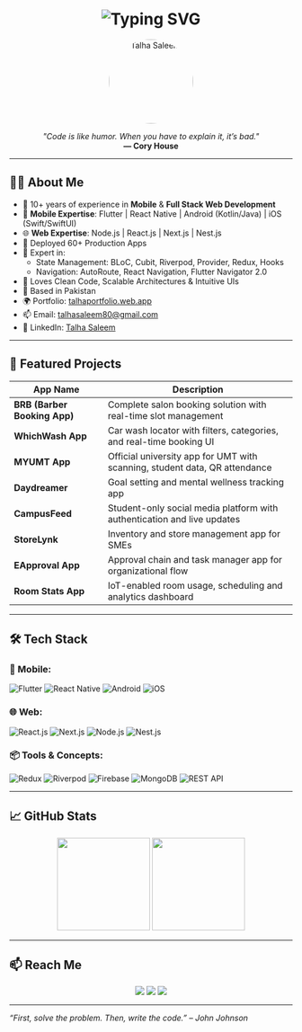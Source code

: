 <h1 align="center">
  <img src="https://readme-typing-svg.demolab.com?font=Fira+Code&weight=500&size=30&pause=1000&color=F75C7E&width=435&lines=Hi+I'm+Talha+Saleem!;Senior+Mobile+%26+Full+Stack+Developer;10%2B+Years+of+Experience+in+Tech" alt="Typing SVG" />
</h1>

<p align="center">
  <img src="profile.png" alt="Talha Saleem" width="150" height="150" style="border-radius: 50%" />
</p>

<p align="center">
  <i>"Code is like humor. When you have to explain it, it’s bad."</i><br />
  <strong>— Cory House</strong>
</p>

---

## 👨‍💻 About Me

- 🚀 10+ years of experience in **Mobile** & **Full Stack Web Development**
- 💼 **Mobile Expertise**: Flutter | React Native | Android (Kotlin/Java) | iOS (Swift/SwiftUI)
- 🌐 **Web Expertise**: Node.js | React.js | Next.js | Nest.js
- 📱 Deployed 60+ Production Apps
- 🔧 Expert in:
  - State Management: BLoC, Cubit, Riverpod, Provider, Redux, Hooks
  - Navigation: AutoRoute, React Navigation, Flutter Navigator 2.0
- 🧠 Loves Clean Code, Scalable Architectures & Intuitive UIs
- 📍 Based in Pakistan
- 🌍 Portfolio: [talhaportfolio.web.app](https://talhaportfolio.web.app)
- 📫 Email: [talhasaleem80@gmail.com](mailto:talhasaleem80@gmail.com)
- 💼 LinkedIn: [Talha Saleem](https://www.linkedin.com/in/talha-saleem-55176b44/)

---

## 🧠 Featured Projects

| App Name          | Description                                                                 |
|-------------------|-----------------------------------------------------------------------------|
| **BRB (Barber Booking App)** | Complete salon booking solution with real-time slot management |
| **WhichWash App** | Car wash locator with filters, categories, and real-time booking UI         |
| **MYUMT App**     | Official university app for UMT with scanning, student data, QR attendance  |
| **Daydreamer**    | Goal setting and mental wellness tracking app                               |
| **CampusFeed**    | Student-only social media platform with authentication and live updates     |
| **StoreLynk**     | Inventory and store management app for SMEs                                 |
| **EApproval App** | Approval chain and task manager app for organizational flow                 |
| **Room Stats App**| IoT-enabled room usage, scheduling and analytics dashboard                  |

---

## 🛠️ Tech Stack

### 📱 Mobile:
![Flutter](https://img.shields.io/badge/Flutter-02569B?logo=flutter&logoColor=white)
![React Native](https://img.shields.io/badge/React_Native-20232A?logo=react&logoColor=61DAFB)
![Android](https://img.shields.io/badge/Kotlin-7F52FF?logo=kotlin&logoColor=white)
![iOS](https://img.shields.io/badge/Swift-FA7343?logo=swift&logoColor=white)

### 🌐 Web:
![React.js](https://img.shields.io/badge/React-61DAFB?logo=react&logoColor=black)
![Next.js](https://img.shields.io/badge/Next.js-000000?logo=nextdotjs&logoColor=white)
![Node.js](https://img.shields.io/badge/Node.js-339933?logo=node.js&logoColor=white)
![Nest.js](https://img.shields.io/badge/NestJS-E0234E?logo=nestjs&logoColor=white)

### 📦 Tools & Concepts:
![Redux](https://img.shields.io/badge/Redux-593D88?logo=redux&logoColor=white)
![Riverpod](https://img.shields.io/badge/Riverpod-3A4DF8?logo=flutter&logoColor=white)
![Firebase](https://img.shields.io/badge/Firebase-FFCA28?logo=firebase&logoColor=black)
![MongoDB](https://img.shields.io/badge/MongoDB-47A248?logo=mongodb&logoColor=white)
![REST API](https://img.shields.io/badge/REST-API-blue)

---

## 📈 GitHub Stats

<p align="center">
  <img src="https://github-readme-stats.vercel.app/api?username=talhasaleem80&show_icons=true&theme=radical" height="165" />
  <img src="https://github-readme-stats.vercel.app/api/top-langs/?username=talhasaleem80&layout=compact&theme=radical" height="165" />
</p>

---

## 📫 Reach Me

<p align="center">
  <a href="mailto:talhasaleem80@gmail.com"><img src="https://img.shields.io/badge/Gmail-D14836?logo=gmail&logoColor=white" /></a>
  <a href="https://www.linkedin.com/in/talha-saleem-55176b44/"><img src="https://img.shields.io/badge/LinkedIn-0077B5?logo=linkedin&logoColor=white" /></a>
  <a href="https://talhaportfolio.web.app"><img src="https://img.shields.io/badge/Portfolio-000000?logo=vercel&logoColor=white" /></a>
</p>

---

_“First, solve the problem. Then, write the code.” – John Johnson_

